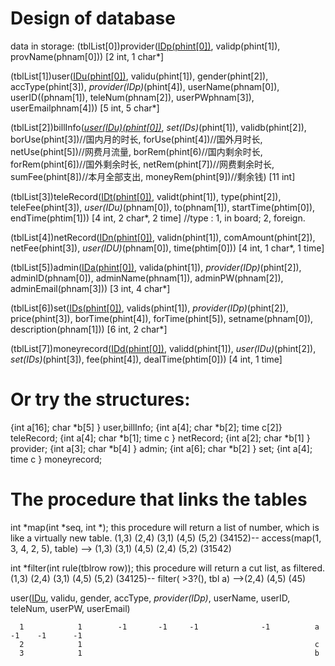    # Design of database
data in storage:
(tblList[0])provider(<u>IDp(phint[0])</u>, validp(phint[1]), provName(phnam[0])) [2 int, 1 char*]

(tblList[1])user(<u>IDu(phint[0])</u>, validu(phint[1]), gender(phint[2]), accType(phint[3]), *provider(IDp)*(phint[4]), userName(phnam[0]), userID((phnam[1]), teleNum(phnam[2]), userPWphnam[3]), userEmailphnam[4])) [5 int, 5 char*]

(tblList[2])billInfo(*<u>user(IDu)(phint[0])</u>*, *set(IDs)*(phint[1]), validb(phint[2]), borUse(phint[3])//国内月的时长, forUse(phint[4])//国外月时长, netUse(phint[5])//网费月流量, borRem(phint[6)//国内剩余时长, forRem(phint[6])//国外剩余时长, netRem(phint[7])//网费剩余时长, sumFee(phint[8])//本月全部支出, moneyRem(phint[9])//剩余钱) [11 int]

(tblList[3])teleRecord(<u>IDt(phint[0])</u>, validt(phint[1]), type(phint[2]), teleFee(phint[3]), *user(IDu)*(phnam[0]), to(phnam[1]), startTime(phtim[0]), endTime(phtim[1])) [4 int, 2 char*, 2 time]
//type : 1, in board; 2, foreign.

(tblList[4])netRecord(<u>IDn(phint[0])</u>, validn(phint[1]), comAmount(phint[2]), netFee(phint[3]), *user(IDU)*(phnam[0]), time(phtim[0])) [4 int, 1 char*, 1 time]

(tblList[5])admin(<u>IDa(phint[0])</u>, valida(phint[1]), *provider(IDp)*(phint[2]), adminID(phnam[0]), adminName(phnam[1]), adminPW(phnam[2]), adminEmail(phnam[3])) [3 int, 4 char*]

(tblList[6])set(<u>IDs(phint[0])</u>, valids(phint[1]), *provider(IDp)*(phint[2]), price(phint[3]), borTime(phint[4]), forTime(phint[5]), setname(phnam[0]), description(phnam[1])) [6 int, 2 char*]

(tblList[7])moneyrecord(<u>IDd(phint[0])</u>, validd(phint[1]), *user(IDu)*(phint[2]), *set(IDs)*(phint[3]), fee(phint[4]), dealTime(phtim[0])) [4 int, 1 time]

# Or try the structures:
{int a[16]; char *b[5]           } user,billInfo;
{int a[4];  char *b[2]; time c[2]} teleRecord;
{int a[4];  char *b[1]; time c   } netRecord;
{int a[2];  char *b[1]           } provider;
{int a[3];  char *b[4]           } admin;
{int a[6];  char *b[2]           } set;
{int a[4];              time c   } moneyrecord;

# The procedure that links the tables
int *map(int *seq, int *);
this procedure will return a list of number, which is like a virtually new table.
(1,3) (2,4) (3,1) (4,5) (5,2) (34152)-- access(map(1, 3, 4, 2, 5), table) --> (1,3) (3,1) (4,5) (2,4) (5,2) (31542)

int *filter(int rule(tblrow row));
this procedure will return a cut list, as filtered.
(1,3) (2,4) (3,1) (4,5) (5,2) (34125)-- filter( >3?(), tbl a) -->(2,4) (4,5) (45)

user(<u>IDu</u>, validu, gender, accType, *provider(IDp)*, userName, userID, teleNum, userPW, userEmail)

      1            1        -1       -1     -1              -1          a         -1    -1      -1
      2            1                                                    c
      3            1                                                    b

